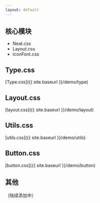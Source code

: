 ```yaml
---
layout: default
---
```


## 核心模块

- Neat.css
- Layout.css
- IconFont.css

## Type.css

[Type.css]({{ site.baseurl }}/demo/type)

## Layout.css

[layout.css]({{ site.baseurl }}/demo/layout)

## Utils.css

[utils.css]({{ site.baseurl }}/demo/utils)

## Button.css

[button.css]({{ site.baseurl }}/demo/button)

## 其他

（陆续添加中）